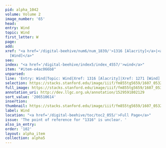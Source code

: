 ```yaml
---
pid: alpha_1042
volume: Volume 2
image_number: '65'
head:
entry: Wind
topic: Wind
first_letter: W
page:
add:
xref: "<a href='/digital-beehive/num6/num_1839/'>1316 [Alacrity]</a>|<a href='/digital-beehive/num6/num_1764/'>1271
  [Wind]</a>"
see:
index: "<a href='/digital-beehive/index5/index_4557/'>wind</a>"
item: "#item-e4ac066b8"
unparsed:
line: 'Entry: Wind|Topic: Wind|Xref: 1316 [Alacrity]|Xref: 1271 [Wind]|Index: wind|#item-e4ac066b8'
selection: https://stacks.stanford.edu/image/iiif/fm855tg5659/1607_0532/328,614,3058,414/full/0/default.jpg
full_image: https://stacks.stanford.edu/image/iiif/fm855tg5659/1607_0532/full/full/0/default.jpg
annotation_uri: http://dev.llgc.org.uk/annotation/1529591802129
sort_value: '206510614'
insertion:
thumbnail: https://stacks.stanford.edu/image/iiif/fm855tg5659/1607_0532/328,614,600,180/250,/0/default.jpg
label: Wind
location: "<a href='/digital-beehive/toc/toc2_055/'>Full Page</a>"
issue: 'The point of reference for "1316" is unclear. '
also_in_entry:
order: '102'
layout: alpha_item
collection: alpha5
---
```

